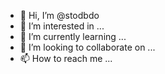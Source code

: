 - 👋 Hi, I’m @stodbdo
- 👀 I’m interested in ...
- 🌱 I’m currently learning ...
- 💞️ I’m looking to collaborate on ...
- 📫 How to reach me ...

<!---
stodbdo/stodbdo is a ✨ special ✨ repository because its `README.md` (this file) appears on your GitHub profile.
You can click the Preview link to take a look at your changes.
--->
